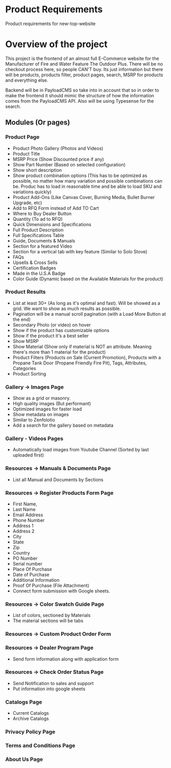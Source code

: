 # Product Requirements

Product requirements for new-top-website


# Overview of the project

This project is the frontend of an almost full E-Commerce website for the Manufacturer of Fire and Water Feature The Outdoor Plus. There will be no checkout process here, so people CAN'T buy. Its just information but there will be products, products filter, product pages, search, MSRP for products and everything else.

Backend will be in PayloadCMS so take into in account that so in order to make the frontend it should mimic the structure of how the information comes from the PayloadCMS API. Also will be using Typesense for the search.

## Modules (Or pages)
### Product Page

- Product Photo Gallery (Photos and Videos)
- Product Title
- MSRP Price (Show Discounted price if any)
- Show Part Number (Based on selected configuration)
- Show short description
- Show product combination options (This has to be optimized as possible, no matter how many variation and possible combinations can be. Produc has to load in reasonable time and be able to load SKU and variations quickly)
- Product Add-Ons (Like Canvas Cover, Burning Media, Bullet Burner Upgrade, etc)
- Add to RFQ Form instead of Add TO Cart
- Where to Buy Dealer Button
- Quantity (To ad to RFQ)
- Quick Dimensions and Specifications
- Full Product Description
- Full Specifications Table
- Guide, Documents & Manuals
- Section for a featured Video
- Section for a vertical tab with key feature (Similar to Solo Stove)
- FAQs
- Upsells & Cross Sells
- Certification Badges
- Made in the U.S.A Badge
- Color Guide (Dynamic based on the Available Materials for the product)

### Product Results
- List at least 30+ (As long as it's optimal and fast). Will be showed as a grid. We want to show as much results as possible.
- Pagination will be a manual scroll pagination (with a Load More Button at the end)
- Secondary Photo (or video) on hover
- Show if the product has customizable options
- Show if the product it's a best seller
- Show MSRP
- Show Material (Show only if material is NOT an attribute. Meaning there's more than 1 material for the product)
- Product Filters (Products on Sale (Current Promotion), Products with a Propane Tank Door (Propane Friendly Fire Pit), Tags, Attributes, Categories
- Product Sorting

### Gallery -> Images Page
- Show as a grid or masonry.
- High quality images (But performant)
- Optimized images for faster load
- Show metadata on images
- Similar to Zenfolotio
- Add a search for the gallery based on metadata

### Gallery - Videos Pages
- Automatically load images from Youtube Channel (Sorted by last uploaded first)

### Resources -> Manuals & Documents Page
- List all Manual and Documents by Sections

### Resources -> Register Products Form Page
- First Name,
- Last Name
- Email Address
- Phone Number
- Address 1
- Address 2
- City
- State
- Zip
- Country
- PO Number 
- Serial number
- Place Of Purchase
- Date of Purchase 
- Additional Information
- Proof Of Purchase (File Attachment)
- Connect form submission with Google sheets.

### Resources -> Color Swatch Guide Page
- List of colors, sectioned by Materials
- The material sections will be tabs

### Resources -> Custom Product Order Form 

### Resources -> Dealer Program Page
- Send form information along with application form 

### Resources -> Check Order Status Page
- Send Notification to sales and support
- Put information into google sheets

### Catalogs Page
- Current Catalogs
- Archive Catalogs 

### Privacy Policy Page

### Terms and Conditions Page

### About Us Page